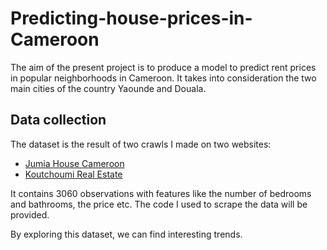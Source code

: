 # Predicting-house-prices-in-Cameroon
The aim of the present project is to produce a model to predict rent prices in popular neighborhoods in Cameroon. It takes into consideration the two main cities of the country Yaounde and Douala. 
## Data collection
The dataset is the result of two crawls I made on two websites:
- [Jumia House Cameroon](http://house.jumia.cm/apartment/rent/?page=)
- [Koutchoumi Real Estate](http://www.koutchoumi.com/en/main/showResults?page=)

It contains 3060 observations with features like the number of bedrooms and bathrooms, the price etc. The code I used to scrape the data will be provided.

By exploring this dataset, we can find interesting trends.
